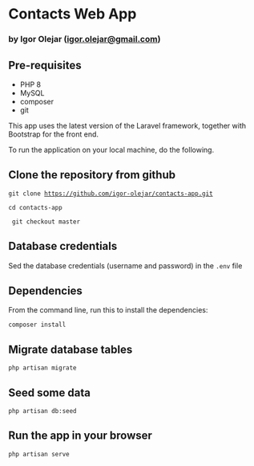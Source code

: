 # Contacts Web App
### by Igor Olejar (igor.olejar@gmail.com)

## Pre-requisites
- PHP 8
- MySQL
- composer
- git

This app uses the latest version of the Laravel framework, together with Bootstrap for the front end.

To run the application on your local machine, do the following.

## Clone the repository from **github**
<code>git clone https://github.com/igor-olejar/contacts-app.git</code>

<code>cd contacts-app</code>

<code> git checkout master</code>

## Database credentials
Sed the database credentials (username and password) in the `.env` file

## Dependencies
From the command line, run this to install the dependencies:

<code>composer install</code>

## Migrate database tables
<code>php artisan migrate</code>

## Seed some data
<code>php artisan db:seed</code>

## Run the app in your browser
<code>php artisan serve</code>

